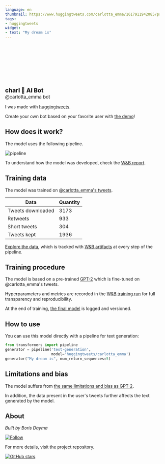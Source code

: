 ```yaml
---
language: en
thumbnail: https://www.huggingtweets.com/carlotta_emma/1617911942085/predictions.png
tags:
- huggingtweets
widget:
- text: "My dream is"
---
```


<div>
<div style="width: 132px; height:132px; border-radius: 50%; background-size: cover; background-image: url('https://pbs.twimg.com/profile_images/1135806655420125185/N_7wObE6_400x400.jpg')">
</div>
<div style="margin-top: 8px; font-size: 19px; font-weight: 800">charl 🤖 AI Bot </div>
<div style="font-size: 15px">@carlotta_emma bot</div>
</div>

I was made with [huggingtweets](https://github.com/borisdayma/huggingtweets).

Create your own bot based on your favorite user with [the demo](https://colab.research.google.com/github/borisdayma/huggingtweets/blob/master/huggingtweets-demo.ipynb)!

## How does it work?

The model uses the following pipeline.

![pipeline](https://github.com/borisdayma/huggingtweets/blob/master/img/pipeline.png?raw=true)

To understand how the model was developed, check the [W&B report](https://wandb.ai/wandb/huggingtweets/reports/HuggingTweets-Train-a-Model-to-Generate-Tweets--VmlldzoxMTY5MjI).

## Training data

The model was trained on [@carlotta_emma's tweets](https://twitter.com/carlotta_emma).

| Data | Quantity |
| --- | --- |
| Tweets downloaded | 3173 |
| Retweets | 933 |
| Short tweets | 304 |
| Tweets kept | 1936 |

[Explore the data](https://wandb.ai/wandb/huggingtweets/runs/2wuc7oeh/artifacts), which is tracked with [W&B artifacts](https://docs.wandb.com/artifacts) at every step of the pipeline.

## Training procedure

The model is based on a pre-trained [GPT-2](https://huggingface.co/gpt2) which is fine-tuned on @carlotta_emma's tweets.

Hyperparameters and metrics are recorded in the [W&B training run](https://wandb.ai/wandb/huggingtweets/runs/mdi8v0tb) for full transparency and reproducibility.

At the end of training, [the final model](https://wandb.ai/wandb/huggingtweets/runs/mdi8v0tb/artifacts) is logged and versioned.

## How to use

You can use this model directly with a pipeline for text generation:

```python
from transformers import pipeline
generator = pipeline('text-generation',
                     model='huggingtweets/carlotta_emma')
generator("My dream is", num_return_sequences=5)
```

## Limitations and bias

The model suffers from [the same limitations and bias as GPT-2](https://huggingface.co/gpt2#limitations-and-bias).

In addition, the data present in the user's tweets further affects the text generated by the model.

## About

*Built by Boris Dayma*

[![Follow](https://img.shields.io/twitter/follow/borisdayma?style=social)](https://twitter.com/intent/follow?screen_name=borisdayma)

For more details, visit the project repository.

[![GitHub stars](https://img.shields.io/github/stars/borisdayma/huggingtweets?style=social)](https://github.com/borisdayma/huggingtweets)
